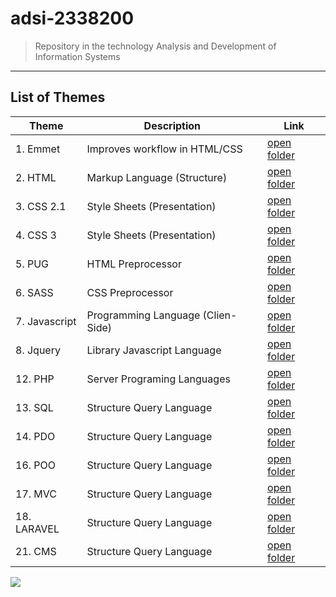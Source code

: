 # adsi-2338200
> Repository in the technology Analysis and Development of Information Systems
---
## List of Themes
| Theme | Description | Link
| --- | --- | --- |
|  1. Emmet       | Improves workflow in HTML/CSS      | [open folder](01-emmet/)      |
|  2. HTML        | Markup Language (Structure)        | [open folder](02-html/)       |
|  3. CSS 2.1     | Style Sheets (Presentation)        | [open folder](03-css/)        |
|  4. CSS 3       | Style Sheets (Presentation)        | [open folder](04-css3/)       |
|  5. PUG         | HTML Preprocessor                  | [open folder](05-pug/)        |
|  6. SASS        | CSS Preprocessor                   | [open folder](06-sass/)       |
|  7. Javascript  | Programming Language (Clien-Side)  | [open folder](07-javascript/) |
|  8. Jquery      | Library Javascript Language        | [open folder](08-Jquery/)     |
| 12. PHP         | Server Programing Languages        | [open folder](12-PHP/)        |
| 13. SQL         | Structure Query Language           | [open folder](13-sql/)        |
| 14. PDO         | Structure Query Language           | [open folder](14-pdo/)        |
| 16. POO         | Structure Query Language           | [open folder](16-poo/)        |
| 17. MVC         | Structure Query Language           | [open folder](17-mvc/)        |
| 18. LARAVEL         | Structure Query Language           | [open folder](18-Laravel/)        |
| 21. CMS         | Structure Query Language           | [open folder](21-cms/)        |


![](https://www.computerworld.es/archivos/201909/code.jpg)